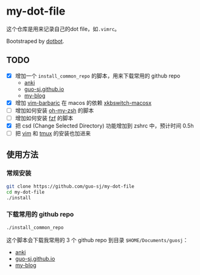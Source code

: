 # my-dot-file

这个仓库是用来记录自己的dot file，如`.vimrc`。

Bootstraped by [dotbot](https://github.com/anishathalye/dotbot).

## TODO
- [x] 增加一个 `install_common_repo` 的脚本，用来下载常用的 github repo
    - [anki](https://github.com/guo-sj/anki)
    - [guo-sj.github.io](https://github.com/guo-sj/guo-sj.github.io)
    - [my-blog](https://github.com/guo-sj/my-blog)
- [x] 增加 [vim-barbaric](https://github.com/rlue/vim-barbaric.git) 在 macos 的依赖 [xkbswitch-macosx](https://github.com/myshov/xkbswitch-macosx.git)
- [ ] 增加如何安装 [oh-my-zsh](https://github.com/ohmyzsh/ohmyzsh.git) 的脚本
- [ ] 增加如何安装 [fzf](https://github.com/junegunn/fzf) 的脚本
- [x] 把 csd (Change Selected Directory) 功能增加到 zshrc 中，预计时间 0.5h
- [ ] 把 [vim](https://github.com/vim/vim.git) 和 [tmux](https://github.com/tmux/tmux.git) 的安装也加进来

## 使用方法

### 常规安装
```sh
git clone https://github.com/guo-sj/my-dot-file
cd my-dot-file
./install
```

### 下载常用的 github repo
```sh
./install_common_repo
```

这个脚本会下载我常用的 3 个 github repo 到目录 `$HOME/Documents/guosj`：
- [anki](https://github.com/guo-sj/anki)
- [guo-sj.github.io](https://github.com/guo-sj/guo-sj.github.io)
- [my-blog](https://github.com/guo-sj/my-blog)
